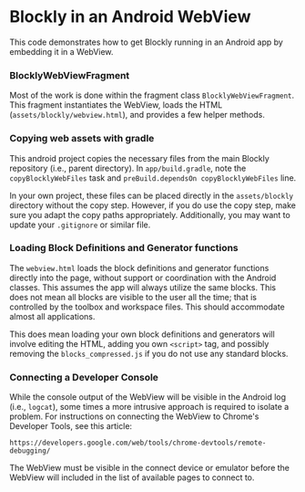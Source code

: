 # Blockly in an Android WebView

This code demonstrates how to get Blockly running in an Android app by
embedding it in a WebView.

### BlocklyWebViewFragment

Most of the work is done within the fragment class `BlocklyWebViewFragment`.
This fragment instantiates the WebView, loads the HTML
(`assets/blockly/webview.html`), and provides a few helper methods.

### Copying web assets with gradle

This android project copies the necessary files from the main Blockly
repository (i.e., parent directory). In `app/build.gradle`, note the
`copyBlocklyWebFiles` task and `preBuild.dependsOn copyBlocklyWebFiles` line.

In your own project, these files can be placed directly in the `assets/blockly`
directory without the copy step. However, if you do use the copy step, make
sure you adapt the copy paths appropriately.  Additionally, you may want to
update your `.gitignore` or similar file.

### Loading Block Definitions and Generator functions

The `webview.html` loads the block definitions and generator functions directly
into the page, without support or coordination with the Android classes. This
assumes the app will always utilize the same blocks. This does not mean all
blocks are visible to the user all the time; that is controlled by the toolbox
and workspace files. This should accommodate almost all applications.

This does mean loading your own block definitions and generators will involve
editing the HTML, adding you own `<script>` tag, and possibly removing
the `blocks_compressed.js` if you do not use any standard blocks.

### Connecting a Developer Console

While the console output of the WebView will be visible in the Android log
(i.e., `logcat`), some times a more intrusive approach is required to isolate
a problem. For instructions on connecting the WebView to Chrome's Developer
Tools, see this article:

    https://developers.google.com/web/tools/chrome-devtools/remote-debugging/

The WebView must be visible in the connect device or emulator before the
WebView will included in the list of available pages to connect to.